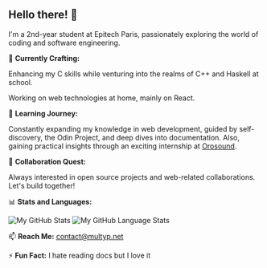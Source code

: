 ## Hello there! 👋

I'm a 2nd-year student at Epitech Paris, passionately exploring the world of coding and software engineering.

🔭 **Currently Crafting:**  

Enhancing my C skills while venturing into the realms of C++ and Haskell at school.

Working on web technologies at home, mainly on React.

🌱 **Learning Journey:**  

Constantly expanding my knowledge in web development, guided by self-discovery, the Odin Project, and deep dives into documentation. Also, gaining practical insights through an exciting internship at [Orosound](https://www.orosound.com/).

👯 **Collaboration Quest:**  

Always interested in open source projects and web-related collaborations. Let's build together!

📊 **Stats and Languages:**

![My GitHub Stats](https://github-readme-stats.vercel.app/api/?username=multyp&count_private=true&theme=tokyonight&show_icons=true)
![My GitHub Language Stats](https://github-readme-stats.vercel.app/api/top-langs/?username=multyp&langs_count=5&theme=tokyonight)

📫 **Reach Me:** [contact@multyp.net](mailto:contact@multyp.net)

⚡ **Fun Fact:** I hate reading docs but I love it
